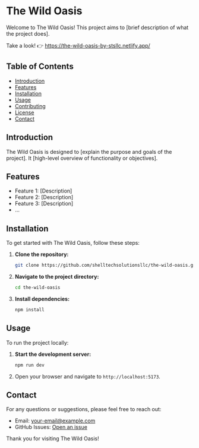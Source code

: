 # The Wild Oasis

Welcome to The Wild Oasis! This project aims to [brief description of what the project does].

Take a look! 👉 https://the-wild-oasis-by-stsllc.netlify.app/

## Table of Contents

- [Introduction](#introduction)
- [Features](#features)
- [Installation](#installation)
- [Usage](#usage)
- [Contributing](#contributing)
- [License](#license)
- [Contact](#contact)

## Introduction

The Wild Oasis is designed to [explain the purpose and goals of the project]. It [high-level overview of functionality or objectives].

## Features

- Feature 1: [Description]
- Feature 2: [Description]
- Feature 3: [Description]
- ...

## Installation

To get started with The Wild Oasis, follow these steps:

1. **Clone the repository:**
   ```bash
   git clone https://github.com/shelltechsolutionsllc/the-wild-oasis.git
   ```
2. **Navigate to the project directory:**
   ```bash
   cd the-wild-oasis
   ```
3. **Install dependencies:**
   ```bash
   npm install
   ```

## Usage

To run the project locally:

1. **Start the development server:**
   ```bash
   npm run dev
   ```
2. Open your browser and navigate to `http://localhost:5173`.

## Contact

For any questions or suggestions, please feel free to reach out:

- Email: [your-email@example.com](mailto:your-email@example.com)
- GitHub Issues: [Open an issue](https://github.com/shelltechsolutionsllc/the-wild-oasis/issues)

Thank you for visiting The Wild Oasis!

